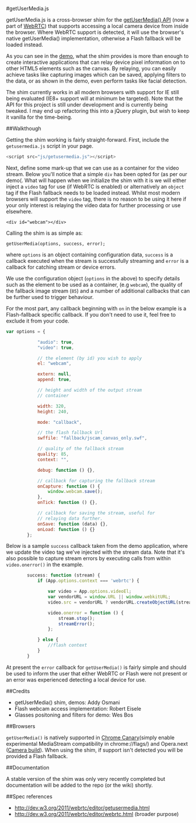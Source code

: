 #getUserMedia.js

getUserMedia.js is a cross-browser shim for the [getUserMedia() API](http://dev.w3.org/2011/webrtc/editor/getusermedia.html) (now a part of [WebRTC](http://www.webrtc.org/)) that supports accessing a local camera device from inside the browser. Where WebRTC support is detected, it will use the browser's native getUserMedia() implementation, otherwise a Flash fallback will be loaded instead.

As you can see in the [demo](http://addyosmani.github.com/getUserMedia.js/demo.html), what the shim provides is more than enough to create interactive applications that can relay device pixel information on to other HTML5 elements such as the canvas. By relaying, you can easily achieve tasks like capturing images which can be saved, applying filters to the data, or as shown in the demo, even perform tasks like facial detection.

The shim currently works in all modern browsers with support for IE still being evaluated (IE8+ support will at minimum be targeted). Note that the API for this project is still under development and is currently being tweaked. I may end up refactoring this into a jQuery plugin, but wish to keep it vanilla for the time-being.

##Walkthough

Getting the shim working is fairly straight-forward. First, include the ```getusermedia.js``` script in your page.

```javascript
<script src="js/getusermedia.js"></script>
```

Next, define some mark-up that we can use as a container for the video stream. Below you'll notice that a simple ```div``` has been opted for (as per our demo(. What will happen when we initialize the shim with it is we will either inject a ```video``` tag for use (if WebRTC is enabled) or alternatively an ```object``` tag if the Flash fallback needs to be loaded instead. Whilst most modern browsers will support the ```video``` tag, there is no reason to be using it here if your only interest is relaying the video data for further processing or use elsewhere.

```
<div id="webcam"></div>
```

Calling the shim is as simple as:

```
getUserMedia(options, success, error);
```

where ```options``` is an object containing configuration data, ```success``` is a callback executed when the stream is successfully streaming and ```error``` is a callback for catching stream or device errors.

We use the configuration object (```options``` in the above) to specify details such as the element to be used as a container,  (e.g ```webcam```), the quality of the fallback image stream (```85```) and a number of additional callbacks that can be further used to trigger behaviour.

For the most part, any callback beginning with ```on``` in the below example is a Flash-fallback specific callback. If you don't need to use it, feel free to exclude it from your code. 

```javascript
var options = {

			"audio": true,
			"video": true,

			// the element (by id) you wish to apply
			el: "webcam",

			extern: null,
			append: true,

			// height and width of the output stream
			// container

			width: 320,
			height: 240,

			mode: "callback",

			// the flash fallback Url
			swffile: "fallback/jscam_canvas_only.swf",

			// quality of the fallback stream
			quality: 85,
			context: "",

			debug: function () {},

			// callback for capturing the fallback stream
			onCapture: function () {
				window.webcam.save();
			},
			onTick: function () {},

			// callback for saving the stream, useful for
			// relaying data further.
			onSave: function (data) {},
			onLoad: function () {}
		};
```

Below is a sample ```success``` callback taken from the demo application, where we update the video tag we've injected with the stream data. Note that it's also possible to capture stream errors by executing calls from within ```video.onerror()``` in the example.

```javascript
		success: function (stream) {
			if (App.options.context === 'webrtc') {

				var video = App.options.videoEl;
				var vendorURL = window.URL || window.webkitURL;
				video.src = vendorURL ? vendorURL.createObjectURL(stream) : stream;

				video.onerror = function () {
					stream.stop();
					streamError();
				};

			} else {
				//flash context
			}
		}
```

At present the ```error``` callback for ```getUserMedia()``` is fairly simple and should be used to inform the user that either WebRTC or Flash were not present or an error was experienced detecting a local device for use.

##Credits
* getUserMedia() shim, demos: Addy Osmani
* Flash webcam access implementation: Robert Eisele
* Glasses positoning and filters for demo: Wes Bos

##Browsers

```getUserMedia()``` is natively supported in [Chrome Canary](http://tools.google.com/dlpage/chromesxs)(simply enable experimental MediaStream compatibility in chrome://flags/) and Opera.next ([Camera build](http://snapshot.opera.com/labs/camera/)). When using the shim, if support isn't detected you will be provided a Flash fallback. 

##Documentation

A stable version of the shim was only very recently completed but documentation will be added to the repo (or the wiki) shortly. 

##Spec references

* http://dev.w3.org/2011/webrtc/editor/getusermedia.html
* http://dev.w3.org/2011/webrtc/editor/webrtc.html (broader purpose)



